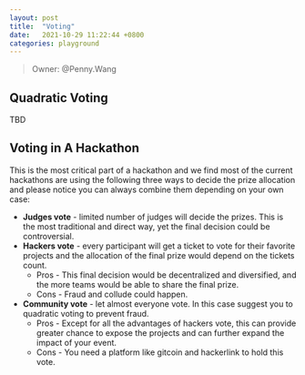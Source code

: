 ```yaml
---
layout: post
title:  "Voting"
date:   2021-10-29 11:22:44 +0800
categories: playground
---
```


> Owner: @Penny.Wang

## Quadratic Voting 

TBD

## Voting in A Hackathon 

This is the most critical part of a hackathon and we find most of the current hackathons are using the following three ways to decide the prize allocation and please notice you can always combine them depending on your own case:

- **Judges vote** - limited number of judges will decide the prizes. This is the most traditional and direct way, yet the final decision could be controversial.
- **Hackers vote** - every participant will get a ticket to vote for their favorite projects and the allocation of the final prize would depend on the tickets count.
    - Pros - This final decision would be decentralized and diversified, and the more teams would be able to share the final prize.
    - Cons - Fraud and collude could happen.
- **Community vote** - let almost everyone vote. In this case suggest you to quadratic voting to prevent fraud.
    - Pros - Except for all the advantages of hackers vote, this can provide greater chance to expose the projects and can further expand the impact of your event.
    - Cons - You need a platform like gitcoin and hackerlink to hold this vote.


